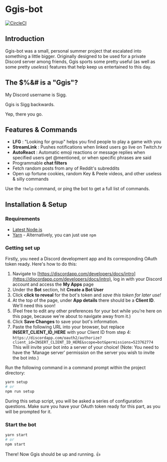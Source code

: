 # Ggis-bot

[![CircleCI](https://circleci.com/gh/malouro/ggis-bot.svg?style=svg)](https://circleci.com/gh/malouro/ggis-bot)

## Introduction

Ggis-bot was a small, personal summer project that escalated into something a little bigger. Originally designed to be used for a private Discord server among friends, Ggis sports some pretty useful (as well as some pretty *useless*) features that help keep us entertained to this day.

## The $%&# is a "Ggis"?

My Discord username is Sigg.

Ggis is Sigg backwards.

Yep, there you go.

## Features & Commands

- **LFG** : "Looking for group" helps you find people to play a game with you
- **StreamLink** : Pushes notifications when linked users go live on Twitch.tv
- **AutoReact** : Automatic emoji reactions or message replies when specified users get @mentioned, or when specific phrases are said
- Programmable **chat filters**
- Fetch random posts from any of Reddit's subreddits
- Open up fortune cookies, random Key & Peele videos, and other useless & silly commands

Use the `!help` command, or ping the bot to get a full list of commands.

## Installation & Setup

### Requirements

- [Latest Node.js](https://nodejs.org/en/)
- [Yarn](https://yarnpkg.com/) - Alternatively, you can just use `npm`

### Getting set up

Firstly, you need a Discord development app and its corresponding OAuth token ready. Here's how to do this:

1. Navigate to [https://discordapp.com/developers/docs/intro](https://discordapp.com/developers/docs/intro), log in with your Discord account and access the **My Apps** page
2. Under the **Bot** section, hit **Create a Bot User**
3. Click **click to reveal** for the bot's token and *save this token for later use!*
4. At the top of the page, under **App details** there should be a **Client ID**. We'll need this soon!
5. (Feel free to edit any other preferences for your bot while you're here on this page, because we're about to navigate away from it.)
6. Click **Save Changes** to save your bot's information.
7. Paste the following URL into your browser, but replace **INSERT_CLIENT_ID_HERE** with your Client ID from step 4: `https://discordapp.com/oauth2/authorize?client_id=INSERT_CLIENT_ID_HERE&scope=bot&permissions=523762774`<br>This will invite your bot into a server of your choice! (Note: You need to have the 'Manage server' permission on the server you wish to invite the bot into.)

Run the following command in a command prompt within the project directory:

```bash
yarn setup
# or
npm run setup
```

During this setup script, you will be asked a series of configuration questions. Make sure you have your OAuth token ready for this part, as you will be prompted for it.

### Start the bot

```bash
yarn start
# or
npm start
```

There! Now Ggis should be up and running. 👍
